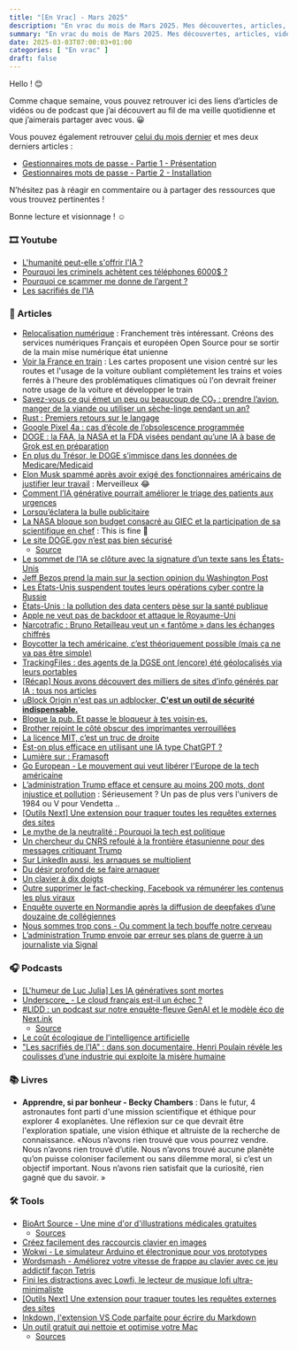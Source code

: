 ```yaml
---
title: "[En Vrac] - Mars 2025"
description: "En vrac du mois de Mars 2025. Mes découvertes, articles, vidéos et écoute qui m'ont intéressé et que je veux partager."
summary: "En vrac du mois de Mars 2025. Mes découvertes, articles, vidéos et écoute qui m'ont intéressé et que je veux partager."
date: 2025-03-03T07:00:03+01:00
categories: [ "En vrac" ]
draft: false
---
```


Hello ! 😊

Comme chaque semaine, vous pouvez retrouver ici des liens d’articles de vidéos ou de podcast que j’ai découvert au fil de ma veille quotidienne et que j’aimerais partager avec vous. 😀

Vous pouvez également retrouver [celui du mois dernier](https://blog.victorprouff.fr/en-vracs/2025-02-03-envrac-fevrier/) et mes deux derniers articles :
- [Gestionnaires mots de passe - Partie 1 - Présentation](https://blog.victorprouff.fr/posts/2025-01-28-gestionnaire-mot-de-passe-partie1/)
- [Gestionnaires mots de passe - Partie 2 - Installation](https://blog.victorprouff.fr/posts/2025-02-05-gestionnaire-mot-de-passe-partie2/)

N’hésitez pas à réagir en commentaire ou à partager des ressources que vous trouvez pertinentes !

Bonne lecture et visionnage ! ☺️
### 🎞️ Youtube
- [L'humanité peut-elle s'offrir l'IA ?](https://www.youtube.com/watch?v=SAk5U9EHikg)
- [Pourquoi les criminels achètent ces téléphones 6000$ ?](https://www.youtube.com/watch?v=dS01AoUF1xo&t=1s)
- [Pourquoi ce scammer me donne de l’argent ?](https://www.youtube.com/watch?v=7revMCR3O4M)
- [Les sacrifiés de l'IA](https://www.france.tv/documentaires/documentaires-societe/6888928-les-sacrifies-de-l-ia.html#about-section)

### 📖 Articles
- [Relocalisation numérique](https://cartes.app/blog/relocalisation-numerique) : Franchement très intéressant. Créons des services numériques Français et européen Open Source pour se sortir de la main mise numérique état unienne
- [Voir la France en train](https://cartes.app/blog/plan-sncf) : Les cartes proposent une vision centré sur les routes et l'usage de la voiture oubliant complétement les trains et voies ferrés à l'heure des problématiques climatiques où l'on devrait freiner notre usage de la voiture et développer le train
- [Savez-vous ce qui émet un peu ou beaucoup de CO₂ : prendre l’avion, manger de la viande ou utiliser un sèche-linge pendant un an?](https://www.lemonde.fr/les-decodeurs/article/2025/02/17/savez-vous-ce-qui-emet-un-peu-ou-beaucoup-de-co-prendre-l-avion-manger-de-la-viande-ou-utiliser-un-seche-linge-pendant-un-an_6145983_4355771.html)
- [Rust : Premiers retours sur le langage](https://www.vinceops.me/rust-premiers-retours)
- [Google Pixel 4a : cas d’école de l’obsolescence programmée](https://www.greenit.fr/2025/01/24/google-pixel-4a-cas-decole-de-lobsolescence-programmee/)
- [DOGE : la FAA, la NASA et la FDA visées pendant qu’une IA à base de Grok est en préparation](https://next.ink/171503/doge-la-faa-la-nasa-et-la-fda-visees-pendant-quune-ia-a-base-de-grok-est-en-preparation/)
- [En plus du Trésor, le DOGE s’immisce dans les données de Medicare/Medicaid](https://next.ink/169399/en-plus-du-tresor-le-doge-simmisce-dans-les-donnees-de-medicare-medicaid/)
- [Elon Musk spammé après avoir exigé des fonctionnaires américains de justifier leur travail](https://next.ink/172427/elon-musk-spamme-apres-avoir-exige-des-fonctionnaires-americains-de-justifier-leur-travail/) : Merveilleux 😂
- [Comment l’IA générative pourrait améliorer le triage des patients aux urgences](https://next.ink/172012/comment-lia-generative-pourrait-ameliorer-le-triage-des-patients-aux-urgences/)
- [Lorsqu’éclatera la bulle publicitaire](https://ploum.net/lorsqueclatera-la-bulle-publicitaire/index.html)
- [La NASA bloque son budget consacré au GIEC et la participation de sa scientifique en chef](https://next.ink/172632/la-nasa-bloque-son-budget-consacre-au-giec-et-la-participation-de-sa-scientifique-en-chef/) : This is fine 🥲
- [Le site DOGE.gov n’est pas bien sécurisé](https://next.ink/170537/le-site-doge-gov-nest-pas-bien-securise/)
    - [Source](DOGE.gov)
- [Le sommet de l’IA se clôture avec la signature d’un texte sans les États-Unis](https://next.ink/170054/le-sommet-de-lia-se-cloture-avec-la-signature-dun-texte-sans-les-etats-unis/)
- [Jeff Bezos prend la main sur la section opinion du Washington Post](https://next.ink/172844/jeff-bezos-prend-la-main-sur-la-section-opinion-du-washington-post/)
- [Les États-Unis suspendent toutes leurs opérations cyber contre la Russie](https://next.ink/173284/les-etats-unis-suspendent-toutes-operations-cyber-contre-la-russie/)
- [États-Unis : la pollution des data centers pèse sur la santé publique](https://next.ink/173587/etats-unis-la-pollution-des-data-centers-pese-sur-la-sante-publique/)
- [Apple ne veut pas de backdoor et attaque le Royaume-Uni](https://korben.info/apple-ne-veut-pas-de-backdoor-et-attaque-le-royaume-uni.html)
- [Narcotrafic : Bruno Retailleau veut un « fantôme » dans les échanges chiffrés](https://next.ink/173899/narcotrafic-bruno-retailleau-veut-un-fantome-dans-les-echanges-chiffres/)
- [Boycotter la tech américaine, c’est théoriquement possible (mais ça ne va pas être simple)](https://next.ink/173798/boycotter-la-tech-americaine-cest-theoriquement-possible-mais-ca-ne-va-pas-etre-simple/)
- [TrackingFiles : des agents de la DGSE ont (encore) été géolocalisés via leurs portables](https://next.ink/174386/trackingfiles-des-agents-de-la-dgse-ont-encore-ete-geolocalises-via-leurs-portables/)
- [[Récap] Nous avons découvert des milliers de sites d’info générés par IA : tous nos articles](https://next.ink/173214/recap-nous-avons-decouvert-des-milliers-de-sites-dinfo-generes-par-ia-tous-nos-articles/)
- [uBlock Origin n'est pas un adblocker, **C'est un outil de sécurité indispensable.**](https://blog.middleearth.fr/ublock-origin-nest-pas-un-adblocker.html)
- [Bloque la pub. Et passe le bloqueur à tes voisin·es.](https://bloquelapub.net/)
- [Brother rejoint le côté obscur des imprimantes verrouillées](https://korben.info/brother-rejoint-cote-obscur-imprimantes-verrouillees.html)
- [La licence MIT, c’est un truc de droite](https://mart-e.be/2024/12/la-licence-mit-cest-un-truc-de-droite)
- [Est-on plus efficace en utilisant une IA type ChatGPT ?](https://tugaleres.com/2025/03/04/est-on-plus-efficace-en-utilisant-une-ia-type-chatgpt/)
- [Lumière sur : Framasoft](https://www.gaminglinux.fr/lumiere-sur-framasoft/)
- [Go European - Le mouvement qui veut libérer l'Europe de la tech américaine](https://korben.info/go-european-extension-alternatives-europeennes-tech.html)
- [L’administration Trump efface et censure au moins 200 mots, dont injustice et pollution](https://next.ink/174842/ladministration-trump-efface-et-censure-au-moins-200-mots-dont-injustice-et-pollution/) : Sérieusement ? Un pas de plus vers l'univers de 1984 ou V pour Vendetta ..
- [[Outils Next] Une extension pour traquer toutes les requêtes externes des sites](https://next.ink/173978/outils-next-une-extension-pour-traquer-toutes-les-requetes-externes-des-sites/)
- [Le mythe de la neutralité : Pourquoi la tech est politique](https://eventuallycoding.com/2025/03/tech-neutrality)
- [Un chercheur du CNRS refoulé à la frontière étasunienne pour des messages critiquant Trump](https://next.ink/brief_article/un-chercheur-du-cnrs-refoule-a-la-frontiere-etasunienne-pour-des-messages-critiquant-trump/)
- [Sur LinkedIn aussi, les arnaques se multiplient](https://next.ink/brief_article/sur-linkedin-aussi-les-arnaques-se-multiplient/)
- [Du désir profond de se faire arnaquer](https://ploum.net/2025-03-21-se-faire-arnaquer.html)
- [Un clavier à dix doigts](https://mart-e.be/2024/05/un-clavier-a-dix-doigts)
- [Outre supprimer le fact-checking, Facebook va rémunérer les contenus les plus viraux](https://next.ink/172702/outre-supprimer-le-fact-checking-facebook-sapprete-a-remunerer-les-contenus-les-plus-viraux/)
- [Enquête ouverte en Normandie après la diffusion de deepfakes d’une douzaine de collégiennes](https://next.ink/175553/enquete-ouverte-en-normandie-apres-la-diffusion-de-deepfakes-dune-douzaine-de-collegiennes/)
- [Nous sommes trop cons - Ou comment la tech bouffe notre cerveau](https://korben.info/sommes-nous-devenus-trop-cons-declin-cognitif-ere-numerique.html)
- [L’administration Trump envoie par erreur ses plans de guerre à un journaliste via Signal](https://next.ink/177060/ladministration-trump-envoie-par-erreur-ses-plans-de-guerre-a-un-journaliste-via-signal/)

### 🎧 Podcasts
- [[L'humeur de Luc Julia] Les IA génératives sont mortes](https://mondenumerique.info/episode/itw-lhumeur-de-luc-julia-les-ia-generatives-que-lon-connait-aujourdhui-sont-mortes) 
- [Underscore_ - Le cloud français est-il un échec ?](https://open.spotify.com/episode/60IbAqpq2k6bwfvdMSRjVI?si=feda39d38f0f4643)
- [#LIDD : un podcast sur notre enquête-fleuve GenAI et le modèle éco de Next.ink](https://next.ink/brief_article/lidd-un-podcast-sur-notre-enquete-fleuve-genai-et-le-modele-eco-de-next-ink/)
    - [Source](Next.ink)
- [Le coût écologique de l'intelligence artificielle](https://www.radiofrance.fr/franceinter/podcasts/la-terre-au-carre/la-terre-au-carre-du-lundi-10-fevrier-2025-3809708)
- ["Les sacrifiés de l’IA" : dans son documentaire, Henri Poulain révèle les coulisses d’une industrie qui exploite la misère humaine](https://www.francetvinfo.fr/replay-radio/info-medias/les-sacrifies-de-l-ia-dans-son-documentaire-henri-poulain-revele-les-coulisses-d-une-industrie-qui-exploite-la-misere-humaine_7038260.html)

### 📚 Livres
- **Apprendre, si par bonheur - Becky Chambers** : Dans le futur, 4 astronautes font parti d'une mission scientifique et éthique pour explorer 4 exoplanètes. Une réflexion sur ce que devrait être l'exploration spatiale, une vision éthique et altruiste de la recherche de connaissance. «Nous n’avons rien trouvé que vous pourrez vendre. Nous n’avons rien trouvé d’utile. Nous n’avons trouvé aucune planète qu’on puisse coloniser facilement ou sans dilemme moral, si c’est un objectif important. Nous n’avons rien satisfait que la curiosité, rien gagné que du savoir. »

### 🛠️ Tools
- [BioArt Source - Une mine d'or d'illustrations médicales gratuites](https://korben.info/bioart-source-illustrations-medicales-gratuites.html)
    - [Sources](https://bioart.niaid.nih.gov/)
- [Créez facilement des raccourcis clavier en images](https://korben.info/generateur-images-raccourcis-clavier.html)
- [Wokwi - Le simulateur Arduino et électronique pour vos prototypes](https://korben.info/wokwi-le-simulateur-arduino-et-electronique-pour-vos-prototypes.html)
- [Wordsmash - Améliorez votre vitesse de frappe au clavier avec ce jeu addictif façon Tetris](https://korben.info/wordsmash-ameliorez-votre-vitesse-de-frappe-au-clavier-avec-ce-jeu-addictif-facon-tetris.html)
- [Fini les distractions avec Lowfi, le lecteur de musique lofi ultra-minimaliste](https://korben.info/lowfi-lecteur-musique-lofi-ligne-commande-sans-distraction.html)
- [[Outils Next] Une extension pour traquer toutes les requêtes externes des sites](https://next.ink/173978/outils-next-une-extension-pour-traquer-toutes-les-requetes-externes-des-sites/)
- [Inkdown, l'extension VS Code parfaite pour écrire du Markdown](https://blog.shevarezo.fr/post/2025/03/19/inkdown-extension-vs-code-ecrire-markdown)
- [Un outil gratuit qui nettoie et optimise votre Mac](https://korben.info/cr-mac-helper-outil-gratuit-nettoyage-optimisation-macos.html)
    - [Sources](https://github.com/caioricciuti/cr-mac-helper)